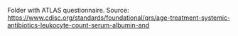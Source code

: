 Folder with ATLAS questionnaire. 
Source: https://www.cdisc.org/standards/foundational/qrs/age-treatment-systemic-antibiotics-leukocyte-count-serum-albumin-and
